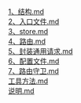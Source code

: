[1、结构.md](/blog/advance//后台管理/1、结构.md/)<br/>[2、入口文件.md](/blog/advance//后台管理/2、入口文件.md/)<br/>[3、store.md](/blog/advance//后台管理/3、store.md/)<br/>[4、路由.md](/blog/advance//后台管理/4、路由.md/)<br/>[5、封装通用请求.md](/blog/advance//后台管理/5、封装通用请求.md/)<br/>[6、配置文件.md](/blog/advance//后台管理/6、配置文件.md/)<br/>[7、路由守卫.md](/blog/advance//后台管理/7、路由守卫.md/)<br/>[工具方法.md](/blog/advance//后台管理/工具方法.md/)<br/>[说明.md](/blog/advance//后台管理/说明.md/)<br/>